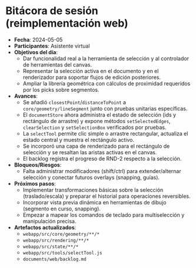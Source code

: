 # Bitácora de sesión (reimplementación web)
- **Fecha**: 2024-05-05
- **Participantes**: Asistente virtual
- **Objetivos del día**:
  - Dar funcionalidad real a la herramienta de selección y al controlador de herramientas del canvas.
  - Representar la selección activa en el documento y en el renderizador para soportar flujos de edición posteriores.
  - Ampliar la librería geométrica con cálculos de proximidad requeridos por los picks sobre segmentos.
- **Avances**:
  - Se añadió `closestPoint`/`distanceToPoint` a `core/geometry/lineSegment` junto con pruebas unitarias específicas.
  - El `documentStore` ahora administra el estado de selección (ids y rectángulo de arrastre) y expone métodos `setSelectedEdges`, `clearSelection` y `setSelectionBox` verificados por pruebas.
  - La `selectTool` permite clic simple o arrastre rectangular, actualiza el estado central y muestra el rectángulo activo.
  - Se incorporó una capa de renderizado para el rectángulo de selección y se resaltan las aristas activas en el canvas.
  - El backlog registra el progreso de RND-2 respecto a la selección.
- **Bloqueos/Riesgos**:
  - Falta administrar modificadores (shift/ctrl) para extender/alternar selección y conectar futuros overlays (snapping, guías).
- **Próximos pasos**:
  - Implementar transformaciones básicas sobre la selección (traslado/escala) y preparar el historial para operaciones reversibles.
  - Incorporar vista previa dinámica en herramientas de dibujo (segmento en curso, snapping).
  - Empezar a mapear los comandos de teclado para multiselección y manipulación precisa.
- **Artefactos actualizados**:
  - `webapp/src/core/geometry/**/*`
  - `webapp/src/rendering/**/*`
  - `webapp/src/state/**/*`
  - `webapp/src/tools/selectTool.js`
  - `documents/web/backlog.md`

